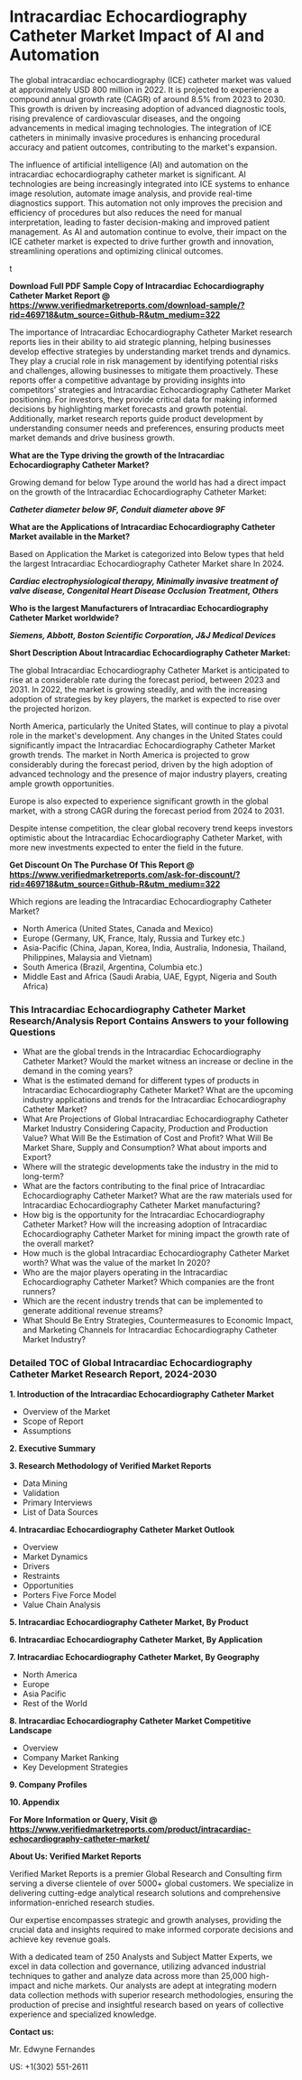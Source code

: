 <meta name="title" content="Global Intracardiac Echocardiography Catheter Market Impact of AI and Automation"><meta name="description" content="The global intracardiac echocardiography (ICE) catheter market was valued at approximately USD 800 million in 2022. It is projected to experience a compound annual gro"><meta name="title" content="Intracardiac Echocardiography Catheter Market Size, Share, Scope, Trends, Growth, Opportunities, Analysis, Forecast"><h1>Intracardiac Echocardiography Catheter Market Impact of AI and Automation</h1><p>The global intracardiac echocardiography (ICE) catheter market was valued at approximately USD 800 million in 2022. It is projected to experience a compound annual growth rate (CAGR) of around 8.5% from 2023 to 2030. This growth is driven by increasing adoption of advanced diagnostic tools, rising prevalence of cardiovascular diseases, and the ongoing advancements in medical imaging technologies. The integration of ICE catheters in minimally invasive procedures is enhancing procedural accuracy and patient outcomes, contributing to the market's expansion.</p><p>The influence of artificial intelligence (AI) and automation on the intracardiac echocardiography catheter market is significant. AI technologies are being increasingly integrated into ICE systems to enhance image resolution, automate image analysis, and provide real-time diagnostics support. This automation not only improves the precision and efficiency of procedures but also reduces the need for manual interpretation, leading to faster decision-making and improved patient management. As AI and automation continue to evolve, their impact on the ICE catheter market is expected to drive further growth and innovation, streamlining operations and optimizing clinical outcomes.</p>t</p><p id="" class=""><strong>Download Full PDF Sample Copy of Intracardiac Echocardiography Catheter Market Report @ <a href="https://www.verifiedmarketreports.com/download-sample/?rid=469718&utm_source=Github-R&utm_medium=322" target="_blank">https://www.verifiedmarketreports.com/download-sample/?rid=469718&utm_source=Github-R&utm_medium=322</a></strong></p><p>The importance of&nbsp;Intracardiac Echocardiography Catheter Market research reports lies in their ability to aid strategic planning, helping businesses develop effective strategies by understanding market trends and dynamics. They play a crucial role in risk management by identifying potential risks and challenges, allowing businesses to mitigate them proactively. These reports offer a competitive advantage by providing insights into competitors' strategies and Intracardiac Echocardiography Catheter Market positioning. For investors, they provide critical data for making informed decisions by highlighting market forecasts and growth potential. Additionally, market research reports guide product development by understanding consumer needs and preferences, ensuring products meet market demands and drive business growth.</p><p><strong>What are the&nbsp;Type driving the growth of the Intracardiac Echocardiography Catheter Market?</strong></p><p id="" class="">Growing demand for below Type around the world has had a direct impact on the growth of the Intracardiac Echocardiography Catheter Market:</p><em><strong>Catheter diameter below 9F, Conduit diameter above 9F</strong></em></p><strong>What are the&nbsp;Applications&nbsp;of Intracardiac Echocardiography Catheter Market available in the Market?</strong></p><p id="" class="">Based on Application the Market is categorized into Below types that held the largest Intracardiac Echocardiography Catheter Market share In 2024.</p><em><strong>Cardiac electrophysiological therapy, Minimally invasive treatment of valve disease, Congenital Heart Disease Occlusion Treatment, Others</strong></em></p><strong>Who is the largest Manufacturers of Intracardiac Echocardiography Catheter Market worldwide?</strong></p><p><em><strong>Siemens, Abbott, Boston Scientific Corporation, J&J Medical Devices</strong></em></p><p id="" class=""><strong>Short Description About Intracardiac Echocardiography Catheter Market:</strong></p><p>The global Intracardiac Echocardiography Catheter Market is anticipated to rise at a considerable rate during the forecast period, between 2023 and 2031. In 2022, the market is growing steadily, and with the increasing adoption of strategies by key players, the market is expected to rise over the projected horizon.</p><p>North America, particularly the United States, will continue to play a pivotal role in the market's development. Any changes in the United States could significantly impact the Intracardiac Echocardiography Catheter Market growth trends. The market in North America is projected to grow considerably during the forecast period, driven by the high adoption of advanced technology and the presence of major industry players, creating ample growth opportunities.</p><p>Europe is also expected to experience significant growth in the global market, with a strong CAGR during the forecast period from 2024 to 2031.</p><p>Despite intense competition, the clear global recovery trend keeps investors optimistic about the Intracardiac Echocardiography Catheter Market, with more new investments expected to enter the field in the future.</p><p id="" class=""><strong>Get Discount On The Purchase Of This Report @ <a href="https://www.verifiedmarketreports.com/ask-for-discount/?rid=469718&utm_source=Github-R&utm_medium=322" target="_blank">https://www.verifiedmarketreports.com/ask-for-discount/?rid=469718&utm_source=Github-R&utm_medium=322</a></strong></p>Which regions are leading the Intracardiac Echocardiography Catheter Market?</p><ul><li>North America (United States, Canada and Mexico)</li><li>Europe (Germany, UK, France, Italy, Russia and Turkey etc.)</li><li>Asia-Pacific (China, Japan, Korea, India, Australia, Indonesia, Thailand, Philippines, Malaysia and Vietnam)</li><li>South America (Brazil, Argentina, Columbia etc.)</li><li>Middle East and Africa (Saudi Arabia, UAE, Egypt, Nigeria and South Africa)</li></ul><h3 id="" class="">This Intracardiac Echocardiography Catheter Market Research/Analysis Report Contains Answers to your following Questions</h3><ul><li>What are the global trends in the Intracardiac Echocardiography Catheter Market? Would the market witness an increase or decline in the demand in the coming years?</li><li>What is the estimated demand for different types of products in Intracardiac Echocardiography Catheter Market? What are the upcoming industry applications and trends for the Intracardiac Echocardiography Catheter Market?</li><li>What Are Projections of Global Intracardiac Echocardiography Catheter Market Industry Considering Capacity, Production and Production Value? What Will Be the Estimation of Cost and Profit? What Will Be Market Share, Supply and Consumption? What about imports and Export?</li><li>Where will the strategic developments take the industry in the mid to long-term?</li><li>What are the factors contributing to the final price of Intracardiac Echocardiography Catheter Market? What are the raw materials used for Intracardiac Echocardiography Catheter Market manufacturing?</li><li>How big is the opportunity for the Intracardiac Echocardiography Catheter Market? How will the increasing adoption of Intracardiac Echocardiography Catheter Market for mining impact the growth rate of the overall market?</li><li>How much is the global Intracardiac Echocardiography Catheter Market worth? What was the value of the market In 2020?</li><li>Who are the major players operating in the Intracardiac Echocardiography Catheter Market? Which companies are the front runners?</li><li>Which are the recent industry trends that can be implemented to generate additional revenue streams?</li><li>What Should Be Entry Strategies, Countermeasures to Economic Impact, and Marketing Channels for Intracardiac Echocardiography Catheter Market Industry?</li></ul><h3 id="" class="">Detailed TOC of Global Intracardiac Echocardiography Catheter Market Research Report, 2024-2030</h3><p id="" class=""><strong>1. Introduction of the Intracardiac Echocardiography Catheter Market</strong></p><ul><li>Overview of the Market</li><li>Scope of Report</li><li>Assumptions</li></ul><p id="" class=""><strong>2. Executive Summary</strong></p><p id="" class=""><strong>3. Research Methodology of Verified Market Reports</strong></p><ul><li>Data Mining</li><li>Validation</li><li>Primary Interviews</li><li>List of Data Sources</li></ul><p id="" class=""><strong>4. Intracardiac Echocardiography Catheter Market Outlook</strong></p><ul><li>Overview</li><li>Market Dynamics</li><li>Drivers</li><li>Restraints</li><li>Opportunities</li><li>Porters Five Force Model</li><li>Value Chain Analysis</li></ul><p id="" class=""><strong>5. Intracardiac Echocardiography Catheter Market, By Product</strong></p><p id="" class=""><strong>6. Intracardiac Echocardiography Catheter Market, By Application</strong></p><p id="" class=""><strong>7. Intracardiac Echocardiography Catheter Market, By Geography</strong></p><ul><li>North America</li><li>Europe</li><li>Asia Pacific</li><li>Rest of the World</li></ul><p id="" class=""><strong>8. Intracardiac Echocardiography Catheter Market Competitive Landscape</strong></p><ul><li>Overview</li><li>Company Market Ranking</li><li>Key Development Strategies</li></ul><p id="" class=""><strong>9. Company Profiles</strong></p><p id="" class=""><strong>10. Appendix</strong></p><p id="" class=""><strong>For More Information or Query, Visit @ <a href="https://www.verifiedmarketreports.com/product/intracardiac-echocardiography-catheter-market/" target="_blank">https://www.verifiedmarketreports.com/product/intracardiac-echocardiography-catheter-market/</a></strong></p><p id="" class=""><strong>About Us: Verified Market Reports</strong></p><p id="" class="">Verified Market Reports is a premier Global Research and Consulting firm serving a diverse clientele of over 5000+ global customers. We specialize in delivering cutting-edge analytical research solutions and comprehensive information-enriched research studies.</p><p id="" class="">Our expertise encompasses strategic and growth analyses, providing the crucial data and insights required to make informed corporate decisions and achieve key revenue goals.</p><p id="" class="">With a dedicated team of 250 Analysts and Subject Matter Experts, we excel in data collection and governance, utilizing advanced industrial techniques to gather and analyze data across more than 25,000 high-impact and niche markets. Our analysts are adept at integrating modern data collection methods with superior research methodologies, ensuring the production of precise and insightful research based on years of collective experience and specialized knowledge.</p><p id="" class=""><strong>Contact us:</strong></p><p id="" class="">Mr. Edwyne Fernandes</p><p id="" class="">US: +1(302) 551-2611</p>
